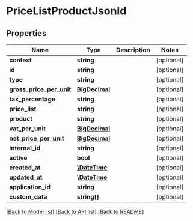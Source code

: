 # PriceListProductJsonld

## Properties
Name | Type | Description | Notes
------------ | ------------- | ------------- | -------------
**context** | **string** |  | [optional] 
**id** | **string** |  | [optional] 
**type** | **string** |  | [optional] 
**gross_price_per_unit** | [**BigDecimal**](BigDecimal.md) |  | [optional] 
**tax_percentage** | **string** |  | [optional] 
**price_list** | **string** |  | [optional] 
**product** | **string** |  | [optional] 
**vat_per_unit** | [**BigDecimal**](BigDecimal.md) |  | [optional] 
**net_price_per_unit** | [**BigDecimal**](BigDecimal.md) |  | [optional] 
**internal_id** | **string** |  | [optional] 
**active** | **bool** |  | [optional] 
**created_at** | [**\DateTime**](\DateTime.md) |  | [optional] 
**updated_at** | [**\DateTime**](\DateTime.md) |  | [optional] 
**application_id** | **string** |  | [optional] 
**custom_data** | **string[]** |  | [optional] 

[[Back to Model list]](../README.md#documentation-for-models) [[Back to API list]](../README.md#documentation-for-api-endpoints) [[Back to README]](../README.md)

